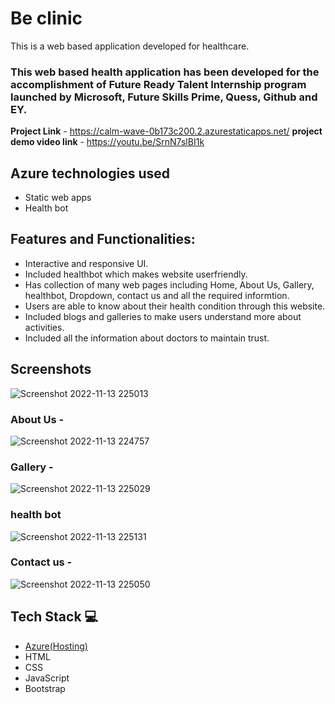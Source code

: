 #  Be clinic 

This is a web based application developed for healthcare.

### This web based health application has been developed for the accomplishment of Future Ready Talent Internship program launched by Microsoft, Future Skills Prime, Quess, Github and EY.


**Project Link** - https://calm-wave-0b173c200.2.azurestaticapps.net/
**project demo video link** - https://youtu.be/SrnN7slBI1k 

## Azure technologies used 

- Static web apps
- Health bot

## Features and Functionalities:

- Interactive and responsive UI.
- Included healthbot which makes website userfriendly.
- Has collection of many web pages including Home, About Us, Gallery, healthbot, Dropdown, contact us and all the required informtion.
- Users are able to know about their health condition through this website.
- Included blogs and galleries to make users understand more about activities. 
- Included all the information about doctors to maintain trust.

## Screenshots

![Screenshot 2022-11-13 225013](https://user-images.githubusercontent.com/102240771/201535113-dd67760d-0a65-40bb-a104-04797fc465a7.png)



   

### About Us -

![Screenshot 2022-11-13 224757](https://user-images.githubusercontent.com/102240771/201535157-a320f1f9-2c42-49db-9fc9-1e0c678d4037.png)

### Gallery -

![Screenshot 2022-11-13 225029](https://user-images.githubusercontent.com/102240771/201535208-1faa2e14-3579-4bce-b7bc-d10d004c7d28.png)


### health bot


![Screenshot 2022-11-13 225131](https://user-images.githubusercontent.com/102240771/201535276-ae3743eb-a43b-46bf-bda4-a1635b521c50.png)



### Contact us -

![Screenshot 2022-11-13 225050](https://user-images.githubusercontent.com/102240771/201535237-2a2fe957-8254-4a39-ab44-42239260f3ac.png)


## Tech Stack 💻

- [Azure(Hosting)](https://azure.microsoft.com/en-in/features/azure-portal/)
- HTML
- CSS
- JavaScript
- Bootstrap

